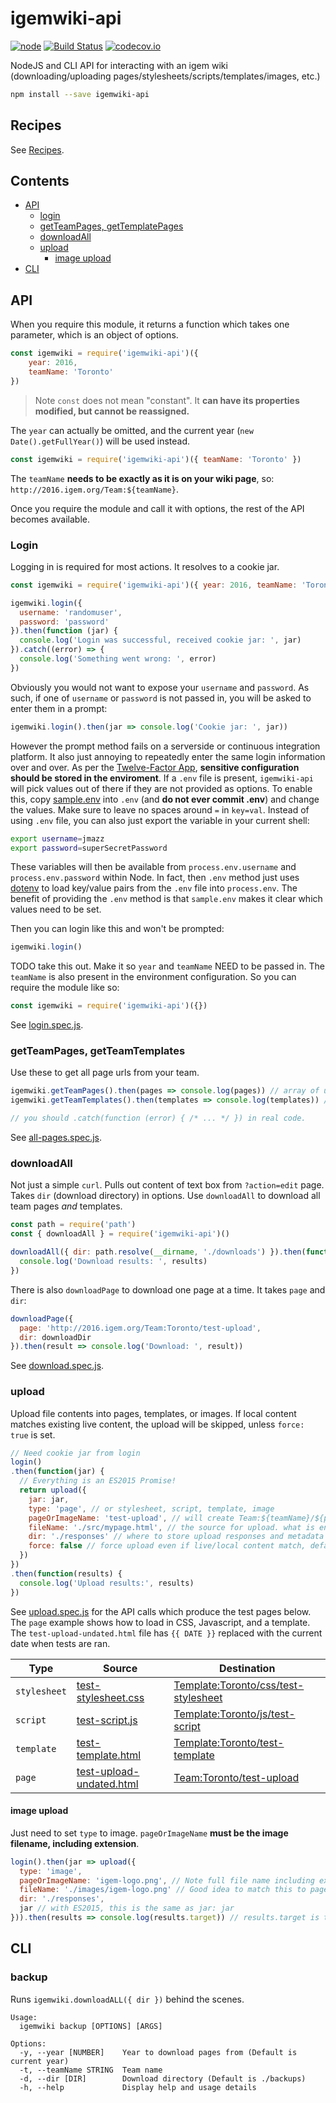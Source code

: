 # igemwiki-api

[![node](https://img.shields.io/badge/node-v6.x-blue.svg)]() [![Build Status](https://travis-ci.org/igemuoftATG/igemwiki-api.svg?branch=master)](https://travis-ci.org/igemuoftATG/igemwiki-api)  [![codecov.io](https://codecov.io/github/igemuoftATG/igemwiki-api/coverage.svg?branch=master)](https://codecov.io/github/igemuoftATG/igemwiki-api?branch=master)

NodeJS and CLI API for interacting with an igem wiki (downloading/uploading pages/stylesheets/scripts/templates/images, etc.)

```bash
npm install --save igemwiki-api
```

## Recipes

See [Recipes](./recipes).

## Contents

- [API](#api)
  * [login](#login)
  * [getTeamPages, getTemplatePages](#getteampages-getteamtemplates)
  * [downloadAll](#downloadall)
  * [upload](#upload)
    - [image upload](#image-upload)
- [CLI](#cli)

## API

When you require this module, it returns a function which takes one parameter, which is an object of options.

```javascript
const igemwiki = require('igemwiki-api')({
    year: 2016,
    teamName: 'Toronto'
})
```

> Note
> `const` does not mean "constant". It **can have its properties modified, but cannot be reassigned.**

The `year` can actually be omitted, and the current year (`new Date().getFullYear()`) will be used instead.

```javascript
const igemwiki = require('igemwiki-api')({ teamName: 'Toronto' })
```

The `teamName` **needs to be exactly as it is on your wiki page**, so: `http://2016.igem.org/Team:${teamName}`.

Once you require the module and call it with options, the rest of the API becomes available.

### Login

Logging in is required for most actions. It resolves to a cookie jar.

```javascript
const igemwiki = require('igemwiki-api')({ year: 2016, teamName: 'Toronto' })

igemwiki.login({
  username: 'randomuser',
  password: 'password'
}).then(function (jar) {
  console.log('Login was successful, received cookie jar: ', jar)
}).catch((error) => {
  console.log('Something went wrong: ', error)
})
```

Obviously you would not want to expose your `username` and `password`. As such,
if one of `username` or `password` is not passed in, you will be asked to enter
them in a prompt:

```javascript
igemwiki.login().then(jar => console.log('Cookie jar: ', jar))
```

However the prompt method fails on a serverside or continuous integration
platform. It also just annoying to repeatedly enter the same login information
over and over. As per the [Twelve-Factor App](https://12factor.net), **sensitive
configuration should be stored in the enviroment**. If a `.env` file is present,
`igemwiki-api` will pick values out of there if they are not provided as
options.  To enable this, copy [sample.env](./sample.env) into `.env` (and **do
not ever commit .env**) and change the values. Make sure to leave no spaces
around `=` in `key=val`. Instead of using `.env` file, you can also just export
the variable in your current shell:

```bash
export username=jmazz
export password=superSecretPassword
```

These variables will then be available from `process.env.username` and
`process.env.password` within Node. In fact, then `.env` method just uses
[dotenv](https://github.com/motdotla/dotenv) to load key/value pairs from the
`.env` file into `process.env`. The benefit of providing the `.env` method is
that `sample.env` makes it clear which values need to be set.

Then you can login like this and won't be prompted:

```javascript
igemwiki.login()
```

TODO take this out. Make it so `year` and `teamName` NEED to be passed in.
The `teamName` is also present in the environment configuration. So you can require the module like so:

```javascript
const igemwiki = require('igemwiki-api')({})
```

See [login.spec.js](./test/login.spec.js).

### getTeamPages, getTeamTemplates

Use these to get all page urls from your team.

```javascript
igemwiki.getTeamPages().then(pages => console.log(pages)) // array of urls
igemwiki.getTeamTemplates().then(templates => console.log(templates)) // array of urls as well

// you should .catch(function (error) { /* ... */ }) in real code.
```

See [all-pages.spec.js](./test/all-pages.spec.js).

### downloadAll

Not just a simple `curl`. Pulls out content of text box from `?action=edit`
page. Takes `dir` (download directory) in options. Use `downloadAll` to download
all team pages *and* templates.

```javascript
const path = require('path')
const { downloadAll } = require('igemwiki-api')()

downloadAll({ dir: path.resolve(__dirname, './downloads') }).then(function (results) {
  console.log('Download results: ', results)
})
```

There is also `downloadPage` to download one page at a time. It takes `page` and `dir`:

```javascript
downloadPage({
  page: 'http://2016.igem.org/Team:Toronto/test-upload',
  dir: downloadDir
}).then(result => console.log('Download: ', result))
```

See [download.spec.js](./test/download.spec.js).

### upload

Upload file contents into pages, templates, or images. If local content matches
existing live content, the upload will be skipped, unless `force: true` is set.

```javascript
// Need cookie jar from login
login()
.then(function(jar) {
  // Everything is an ES2015 Promise!
  return upload({
    jar: jar,
    type: 'page', // or stylesheet, script, template, image
    pageOrImageName: 'test-upload', // will create Team:${teamName}/${pageOrImageName} for 'page', or Template:${teamName}/{css|js}/..
    fileName: './src/mypage.html', // the source for upload. what is entered into update page text box.
    dir: './responses' // where to store upload responses and metadata
    force: false // force upload even if live/local content match, default is false
  })
})
.then(function(results) {
  console.log('Upload results:', results)
})
```

See [upload.spec.js](./test/upload.spec.js) for the API calls which produce the
test pages below. The `page` example shows how to load in CSS, Javascript, and a
template. The `test-upload-undated.html` file has `{{ DATE }}` replaced with the
current date when tests are ran.

| Type         | Source                                                            | Destination                                                                                       |
|--------------|-------------------------------------------------------------------|---------------------------------------------------------------------------------------------------|
| `stylesheet` | [test-stylesheet.css](./test/files/test-stylesheet.css)           | [Template:Toronto/css/test-stylesheet](http://2016.igem.org/Template:Toronto/css/test-stylesheet?action=edit) |
| `script`     | [test-script.js](./test/files/test-script.js)                     | [Template:Toronto/js/test-script](http://2016.igem.org/Template:Toronto/js/test-script?action=edit)           |
| `template`   | [test-template.html](./test/files/test-template.html)             | [Template:Toronto/test-template](http://2016.igem.org/Template:Toronto/test-template?action=edit)             |
| `page`       | [test-upload-undated.html](./test/files/test-upload-undated.html) | [Team:Toronto/test-upload](http://2016.igem.org/Team:Toronto/test-upload)                                     |

#### image upload

Just need to set `type` to image. `pageOrImageName` **must be the image
filename, including extension**.

```javascript
login().then(jar => upload({
  type: 'image',
  pageOrImageName: 'igem-logo.png', // Note full file name including extension
  fileName: './images/igem-logo.png' // Good idea to match this to pageOrImageName,
  dir: './responses',
  jar // with ES2015, this is the same as jar: jar
})).then(results => console.log(results.target)) // results.target is the direct image link
```

## CLI

### backup

Runs `igemwiki.downloadALL({ dir })` behind the scenes.

```
Usage:
  igemwiki backup [OPTIONS] [ARGS]

Options:
  -y, --year [NUMBER]    Year to download pages from (Default is current year)
  -t, --teamName STRING  Team name
  -d, --dir [DIR]        Download directory (Default is ./backups)
  -h, --help             Display help and usage details
```

